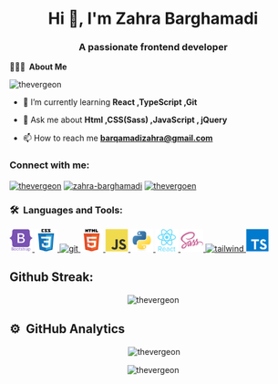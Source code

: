 <h1 align="center">Hi 👋, I'm Zahra Barghamadi</h1>
<h3 align="center">A passionate frontend developer</h3>
<p><strong>👨🏻‍💻 &nbsp;About Me</strong></p>
<p align="left"> <img src="https://komarev.com/ghpvc/?username=thevergeon&label=Profile%20views&color=0e75b6&style=flat" alt="thevergeon" /> </p>

<!-- <p align="left"> <a href="https://github.com/ryo-ma/github-profile-trophy"><img src="https://github-profile-trophy.vercel.app/?username=thevergeon" alt="thevergeon" /></a> </p> -->

- 🌱 I’m currently learning **React ,TypeScript ,Git**

- 💬 Ask me about **Html ,CSS(Sass) ,JavaScript , jQuery**

- 📫 How to reach me **barqamadizahra@gmail.com**

<h3 align="left">Connect with me:</h3>
<p align="left">
<a href="https://twitter.com/thevergeon" target="blank"><img align="center" src="https://raw.githubusercontent.com/rahuldkjain/github-profile-readme-generator/master/src/images/icons/Social/twitter.svg" alt="thevergeon" height="30" width="40" /></a>
<a href="https://linkedin.com/in/zahra-barghamadi" target="blank"><img align="center" src="https://raw.githubusercontent.com/rahuldkjain/github-profile-readme-generator/master/src/images/icons/Social/linked-in-alt.svg" alt="zahra-barghamadi" height="30" width="40" /></a>
<a href="https://instagram.com/thevergoen" target="blank"><img align="center" src="https://raw.githubusercontent.com/rahuldkjain/github-profile-readme-generator/master/src/images/icons/Social/instagram.svg" alt="thevergoen" height="30" width="40" /></a>
</p>

<!-- <h3 align="left"> Languages and Tools:</h3> -->
### 🛠 &nbsp;Languages and Tools:
<p align="left"> <a href="https://getbootstrap.com" target="_blank" rel="noreferrer"> <img src="https://raw.githubusercontent.com/devicons/devicon/master/icons/bootstrap/bootstrap-plain-wordmark.svg" alt="bootstrap" width="40" height="40"/> </a> <a href="https://www.w3schools.com/css/" target="_blank" rel="noreferrer"> <img src="https://raw.githubusercontent.com/devicons/devicon/master/icons/css3/css3-original-wordmark.svg" alt="css3" width="40" height="40"/> </a> <a href="https://git-scm.com/" target="_blank" rel="noreferrer"> <img src="https://www.vectorlogo.zone/logos/git-scm/git-scm-icon.svg" alt="git" width="40" height="40"/> </a> <a href="https://www.w3.org/html/" target="_blank" rel="noreferrer"> <img src="https://raw.githubusercontent.com/devicons/devicon/master/icons/html5/html5-original-wordmark.svg" alt="html5" width="40" height="40"/> </a> <a href="https://developer.mozilla.org/en-US/docs/Web/JavaScript" target="_blank" rel="noreferrer"> <img src="https://raw.githubusercontent.com/devicons/devicon/master/icons/javascript/javascript-original.svg" alt="javascript" width="40" height="40"/> </a> <a href="https://www.python.org" target="_blank" rel="noreferrer"> <img src="https://raw.githubusercontent.com/devicons/devicon/master/icons/python/python-original.svg" alt="python" width="40" height="40"/> </a> <a href="https://reactjs.org/" target="_blank" rel="noreferrer"> <img src="https://raw.githubusercontent.com/devicons/devicon/master/icons/react/react-original-wordmark.svg" alt="react" width="40" height="40"/> </a> <a href="https://sass-lang.com" target="_blank" rel="noreferrer"> <img src="https://raw.githubusercontent.com/devicons/devicon/master/icons/sass/sass-original.svg" alt="sass" width="40" height="40"/> </a> <a href="https://tailwindcss.com/" target="_blank" rel="noreferrer"> <img src="https://www.vectorlogo.zone/logos/tailwindcss/tailwindcss-icon.svg" alt="tailwind" width="40" height="40"/> </a> <a href="https://www.typescriptlang.org/" target="_blank" rel="noreferrer"> <img src="https://raw.githubusercontent.com/devicons/devicon/master/icons/typescript/typescript-original.svg" alt="typescript" width="40" height="40"/> </a> </p>

<h2>Github Streak:</h2>
<p align="center"><img align="center" src="https://github-readme-streak-stats.herokuapp.com/?user=thevergeon&" alt="thevergeon" /></p>

<h2>⚙️ &nbsp;GitHub Analytics</h2>
<p align="center">&nbsp;<img align="center" src="https://github-readme-stats.vercel.app/api?username=thevergeon&show_icons=true&locale=en" alt="thevergeon" /></p>

<p align="center"><img align="center" src="https://github-readme-stats.vercel.app/api/top-langs?username=thevergeon&show_icons=true&locale=en&layout=compact" alt="thevergeon" /></p>


